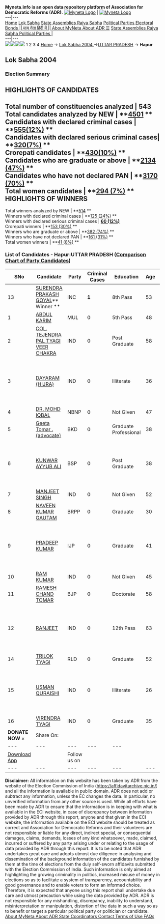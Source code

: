 **Myneta.info is an open data repository platform of Association for Democratic Reforms (ADR).**
[![Myneta Logo](https://www.myneta.info/lib/img/myneta-logo.png)](https://www.myneta.info/) | [![Myneta Logo](https://www.myneta.info/lib/img/adr-logo.png)](https://adrindia.org)  
---|---  
[Home](https://www.myneta.info/) [Lok Sabha](https://www.myneta.info/#ls "Lok Sabha") [ State Assemblies ](https://www.myneta.info/#sa "State Assemblies") [Rajya Sabha](https://www.myneta.info/#rs "Rajya Sabha") [Political Parties ](https://www.myneta.info/party "Political Parties") [ Electoral Bonds ](https://www.myneta.info/electoral_bonds "Electoral Bonds") [ || माय नेता हिंदी में || ](https://translate.google.co.in/translate?prev=hp&hl=en&js=y&u=www.myneta.info&sl=en&tl=hi&history_state0=) [ About MyNeta ](https://adrindia.org/content/about-myneta) [ About ADR ](https://adrindia.org/about-adr/who-we-are) [☰](javascript:void\(0\))
[ State Assemblies ](https://www.myneta.info/#sa "State Assemblies") [ Rajya Sabha ](https://www.myneta.info/#rs "Rajya Sabha") [ Political Parties ](https://www.myneta.info/party "Political Parties")
|   
---|---  
![](https://www.myneta.info/lib/img/banner/banner-1.png)![](https://www.myneta.info/lib/img/banner/banner-2.png)![](https://www.myneta.info/lib/img/banner/banner-3.png)![](https://www.myneta.info/lib/img/banner/banner-4.png)
1  2  3  4 
[Home](https://www.myneta.info/) → [Lok Sabha 2004 ](https://www.myneta.info/loksabha2004/)→[UTTAR PRADESH](https://www.myneta.info/loksabha2004/index.php?action=show_constituencies&state_id=24) → **Hapur**
### 
## Lok Sabha 2004 
###  Election Summary 
HIGHLIGHTS OF CANDIDATES  
---  
Total number of constituencies analyzed |  543   
Total candidates analyzed by NEW | **[4501](https://www.myneta.info/loksabha2004/index.php?action=summary&subAction=candidates_analyzed&sort=candidate#summary) **  
Candidates with declared criminal cases | **[555(12%)](https://www.myneta.info/loksabha2004/index.php?action=summary&subAction=crime&sort=candidate#summary) **  
Candidates with declared serious criminal cases| **[320(7%)](https://www.myneta.info/loksabha2004/index.php?action=summary&subAction=serious_crime&sort=candidate#summary) **  
Crorepati candidates | **[430(10%)](https://www.myneta.info/loksabha2004/index.php?action=summary&subAction=crorepati&sort=candidate#summary) **  
Candidates who are graduate or above | **[2134 (47%)](https://www.myneta.info/loksabha2004/index.php?action=summary&subAction=education&sort=candidate#summary) **  
Candidates who have not declared PAN | **[3170 (70%)](https://www.myneta.info/loksabha2004/index.php?action=summary&subAction=without_pan&sort=candidate#summary) **  
Total women candidates | **[294 (7%)](https://www.myneta.info/loksabha2004/index.php?action=summary&subAction=women_candidate&sort=candidate#summary) **  
HIGHLIGHTS OF WINNERS  
---  
Total winners analyzed by NEW | **[514](https://www.myneta.info/loksabha2004/index.php?action=summary&subAction=winner_analyzed&sort=candidate#summary) **  
Winners with declared criminal cases | **[125 (24%)](https://www.myneta.info/loksabha2004/index.php?action=summary&subAction=winner_crime&sort=candidate#summary) **  
Winners with declared serious criminal cases | **[60 (12%)](https://www.myneta.info/loksabha2004/index.php?action=summary&subAction=winner_serious_crime&sort=candidate#summary)**  
Crorepati winners | **[153 (30%)](https://www.myneta.info/loksabha2004/index.php?action=summary&subAction=winner_crorepati&sort=candidate#summary) **  
Winners who are graduate or above | **[382 (74%)](https://www.myneta.info/loksabha2004/index.php?action=summary&subAction=winner_education&sort=candidate#summary) **  
Winners who have not declared PAN | **[161 (31%)](https://www.myneta.info/loksabha2004/index.php?action=summary&subAction=winner_without_pan&sort=candidate#summary) **  
Total women winners | **[41 (8%)](https://www.myneta.info/loksabha2004/index.php?action=summary&subAction=winner_women&sort=candidate#summary) **  
### List of Candidates - Hapur:UTTAR PRADESH ([Comparison Chart of Party Candidates](https://www.myneta.info/loksabha2004/comparisonchart.php?constituency_id=491))
SNo | Candidate| Party| Criminal Cases| Education| Age| Total Assets| Liabilities  
---|---|---|---|---|---|---|---  
13  | [SURENDRA PRAKASH GOYAL](https://www.myneta.info/loksabha2004/candidate.php?candidate_id=4385)** Winner ** | INC | **1** | 8th Pass| 53 | Rs 61,64,616 ~ 61 Lacs+ | Rs 0 ~   
1  | [ABDUL KARIM](https://www.myneta.info/loksabha2004/candidate.php?candidate_id=4391) | MUL | 0 | 5th Pass| 48 | Rs 20,75,000 ~ 20 Lacs+ | Rs 1,000 ~ 1 Thou+  
2  | [COL. TEJENDRA PAL TYAGI VEER CHAKRA](https://www.myneta.info/loksabha2004/candidate.php?candidate_id=4390) | IND | 0 | Post Graduate| 58 | Rs 47,75,100 ~ 47 Lacs+ | Rs 0 ~   
3  | [DAYARAM (HIJRA)](https://www.myneta.info/loksabha2004/candidate.php?candidate_id=4396) | IND | 0 | Illiterate| 36 | ![](https://myneta.info/image_v2.php?myneta_folder=loksabha2004&candidate_id=4396&col=ta) | ![](https://myneta.info/image_v2.php?myneta_folder=loksabha2004&candidate_id=4396&col=lia)  
4  | [DR. MOHD IQBAL](https://www.myneta.info/loksabha2004/candidate.php?candidate_id=4397) | NBNP | 0 | Not Given| 47 | Rs 3,24,000 ~ 3 Lacs+ | Rs 0 ~   
5  | [Geeta Tomar . (advocate)](https://www.myneta.info/loksabha2004/candidate.php?candidate_id=4395) | BKD | 0 | Graduate Professional| 38 | Rs 19,83,362 ~ 19 Lacs+ | Rs 0 ~   
6  | [KUNWAR AYYUB ALI](https://www.myneta.info/loksabha2004/candidate.php?candidate_id=4387) | BSP | 0 | Post Graduate| 38 | ![](https://myneta.info/image_v2.php?myneta_folder=loksabha2004&candidate_id=4387&col=ta) | ![](https://myneta.info/image_v2.php?myneta_folder=loksabha2004&candidate_id=4387&col=lia)  
7  | [MANJEET SINGH](https://www.myneta.info/loksabha2004/candidate.php?candidate_id=4394) | IND | 0 | Not Given| 52 | Rs 1,93,500 ~ 1 Lacs+ | Rs 0 ~   
8  | [NAVEEN KUMAR GAUTAM](https://www.myneta.info/loksabha2004/candidate.php?candidate_id=4400) | BRPP | 0 | Graduate| 30 | Rs 34,000 ~ 34 Thou+ | Rs 0 ~   
9  | [PRADEEP KUMAR](https://www.myneta.info/loksabha2004/candidate.php?candidate_id=4399) | IJP | 0 | Graduate| 41 | ![](https://myneta.info/image_v2.php?myneta_folder=loksabha2004&candidate_id=4399&col=ta) | ![](https://myneta.info/image_v2.php?myneta_folder=loksabha2004&candidate_id=4399&col=lia)  
10  | [RAM KUMAR](https://www.myneta.info/loksabha2004/candidate.php?candidate_id=4392) | IND | 0 | Not Given| 45 | Rs 9,65,000 ~ 9 Lacs+ | Rs 3,00,000 ~ 3 Lacs+  
11  | [RAMESH CHAND TOMAR](https://www.myneta.info/loksabha2004/candidate.php?candidate_id=4386) | BJP | 0 | Doctorate| 58 | Rs 79,48,654 ~ 79 Lacs+ | Rs 6,38,638 ~ 6 Lacs+  
12  | [RANJEET](https://www.myneta.info/loksabha2004/candidate.php?candidate_id=4393) | IND | 0 | 12th Pass| 63 | ![](https://myneta.info/image_v2.php?myneta_folder=loksabha2004&candidate_id=4393&col=ta) | ![](https://myneta.info/image_v2.php?myneta_folder=loksabha2004&candidate_id=4393&col=lia)  
14  | [TRILOK TYAGI](https://www.myneta.info/loksabha2004/candidate.php?candidate_id=4388) | RLD | 0 | Graduate| 52 | Rs 16,75,000 ~ 16 Lacs+ | Rs 0 ~   
15  | [USMAN QURAISHI](https://www.myneta.info/loksabha2004/candidate.php?candidate_id=4398) | IND | 0 | Illiterate| 26 | ![](https://myneta.info/image_v2.php?myneta_folder=loksabha2004&candidate_id=4398&col=ta) | ![](https://myneta.info/image_v2.php?myneta_folder=loksabha2004&candidate_id=4398&col=lia)  
16  | [VIRENDRA TYAGI](https://www.myneta.info/loksabha2004/candidate.php?candidate_id=4389) | IND | 0 | Graduate| 35 | Rs 17,99,500 ~ 17 Lacs+ | Rs 3,00,000 ~ 3 Lacs+  
|  **DONATE NOW** × |  Share On:  | [](https://api.whatsapp.com/send?text=https%3A%2F%2Fmyneta.info%2Fpunjab2022%2Findex.php%3Faction%3Dshow_constituencies%26state_id%3D19) | [](https://www.facebook.com/sharer/sharer.php?u=https%3A%2F%2Fmyneta.info%2Fpunjab2022%2Findex.php%3Faction%3Dshow_constituencies%26state_id%3D19) | [](https://twitter.com/share?url=https%3A%2F%2Fmyneta.info%2Fpunjab2022%2Findex.php%3Faction%3Dshow_constituencies%26state_id%3D19)  
---|---|---|---|---  
| [ Download App ](https://play.google.com/store/apps/details?id=com.webrosoft.myneta1&pcampaignid=pcampaignidMKT-Other-global-all-co-prtnr-py-PartBadge-Mar2515-1) | [](https://play.google.com/store/apps/details?id=com.webrosoft.myneta1&pcampaignid=pcampaignidMKT-Other-global-all-co-prtnr-py-PartBadge-Mar2515-1) |  Follow us on  | [](https://www.facebook.com/adrindia.org/) | [](https://twitter.com/adrspeaks) | [](https://groups.google.com/g/national-election-watch?hl=en&pli=1) | [](https://www.instagram.com/adrspeaks/) | [](https://www.youtube.com/user/adrspeaks) | [](https://sharechat.com/profile/adrspeaks)  
---|---|---|---|---|---|---|---|---  
**Disclaimer:** All information on this website has been taken by ADR from the website of the Election Commission of India (https://affidavitarchive.nic.in/) and all the information is available in public domain. ADR does not add or subtract any information, unless the EC changes the data. In particular, no unverified information from any other source is used. While all efforts have been made by ADR to ensure that the information is in keeping with what is available in the ECI website, in case of discrepancy between information provided by ADR through this report, anyone and that given in the ECI website, the information available on the ECI website should be treated as correct and Association for Democratic Reforms and their volunteers are not responsible or liable for any direct, indirect special, or consequential damages, claims, demands, losses of any kind whatsoever, made, claimed, incurred or suffered by any party arising under or relating to the usage of data provided by ADR through this report. It is to be noted that ADR undertakes great care and adopts utmost due diligence in analysing and dissemination of the background information of the candidates furnished by them at the time of elections from the duly self-sworn affidavits submitted with the Election Commission of India. Such information is only aimed at highlighting the growing criminality in politics, increased misuse of money in elections so as to facilitate a system of transparency, accountability and good governance and to enable voters to form an informed choice. Therefore, it is expected that anyone using this report shall undertake due care and utmost precaution while using the data provided by ADR. ADR is not responsible for any mishandling, discrepancy, inability to understand, misinterpretation or manipulation, distortion of the data in such a way so as to benefit or target a particular political party or politician or candidate. 
[ About MyNeta ](https://adrindia.org/content/about-myneta) [ About ADR ](https://adrindia.org/about-adr/who-we-are) [ State Coordinators ](https://adrindia.org/about-adr/state-coordinators) [ Contact ](https://adrindia.org/contact-us) [ Terms of Use ](https://adrindia.org/content/adr-terms-use) [ FAQs ](https://adrindia.org/content/faqs)
